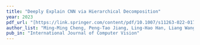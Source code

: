 ```yaml
---
title: "Deeply Explain CNN via Hierarchical Decomposition"
year: 2023
pdf_url: "[https://link.springer.com/content/pdf/10.1007/s11263-022-01746-x.pdf](https://link.springer.com/content/pdf/10.1007/s11263-022-01746-x.pdf)"
author_list: "Ming-Ming Cheng, Peng-Tao Jiang, Ling-Hao Han, Liang Wang, Philip Torr"
pub_in: "International Journal of Computer Vision"
---
```

